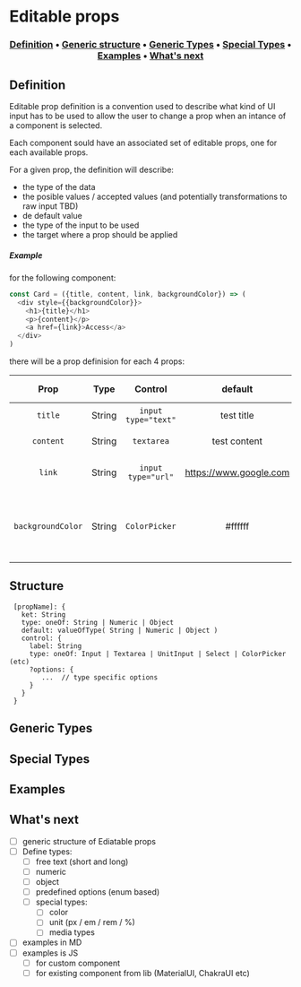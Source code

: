 # Editable props

<h3 align="center">
  <a href="#defintion">Definition</a>
  <span> • </span>
  <a href="#structure">Generic structure</a>
  <span> • </span>
  <a href="#types">Generic Types</a>
  <span> • </span>
  <a href="#types-special">Special Types</a>
  <span> • </span>
  <a href="#examples">Examples</a>
  <span> • </span>
  <a href="#whats-next">What's next</a>
</h3>

<h2 id="defintion">Definition</h2>

Editable prop definition is a convention used to describe what kind of UI input has to be used to allow the user to change a prop when an intance of a component is selected.

Each component sould have an associated set of editable props, one for each available props.

For a given prop, the definition will describe:
 - the type of the data
 - the posible values / accepted values (and potentially transformations to raw input TBD)
 - de default value
 - the type of the input to be used
 - the target where a prop should be applied
 
##### Example

for the following component: 
```js
const Card = ({title, content, link, backgroundColor}) => (
  <div style={{backgroundColor}}>
    <h1>{title}</h1>
    <p>{content}</p>
    <a href={link}>Access</a>
  </div>
)
```

there will be a prop definision for each 4 props:

|        Prop       	|  Type  	|        Control       	|         default        	|               accepted values               	|
|:-----------------:	|:------:	|:-------------------:	|:----------------------:	|:-------------------------------------------:	|
| `title`           	| String 	| `input type="text"` 	| test title             	| any string                                  	|
| `content`         	| String 	| `textarea`          	| test content           	| any string                                  	|
| `link`            	| String 	| `input type="url"`  	| https://www.google.com 	| url compliant string                        	|
| `backgroundColor` 	| String 	| `ColorPicker`       	| #ffffff                	| hex / rgba / hsl / color or html color name 	|

<h2 id="structure">Structure</h2>

```
 [propName]: {
   ket: String
   type: oneOf: String | Numeric | Object
   default: valueOfType( String | Numeric | Object )
   control: {
     label: String
     type: oneOf: Input | Textarea | UnitInput | Select | ColorPicker (etc)
     ?options: {
        ...  // type specific options 
     }
   }
 }
```

<h2 id="types">Generic Types</h2>

<h2 id="types-special">Special Types</h2>

<h2 id="examples">Examples</h2>

<h2 id="whats-next">What's next</h2>
<p id="next">

  - [ ] generic structure of Ediatable props
  - [ ] Define types:
    - [ ] free text (short and long)
    - [ ] numeric
    - [ ] object
    - [ ] predefined options (enum based)
    - [ ] special types:
      - [ ] color
      - [ ] unit (px / em / rem / %)
      - [ ] media types
  - [ ] examples in MD
  - [ ] examples is JS
    - [ ] for custom component
    - [ ] for existing component from lib (MaterialUI, ChakraUI etc)

</p>

